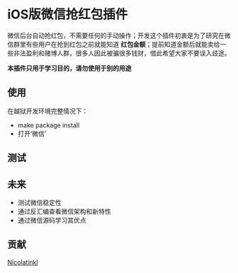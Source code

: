 # iOS版微信抢红包插件

微信后台自动抢红包，不需要任何的手动操作；开发这个插件初衷是为了研究在微信群里有些用户在抢到红包之前就能知道 **红包金额**；提前知道金额后就能卖给一些非法盈利和赌博人群，很多人因此被骗很多钱财，借此希望大家不要误入歧途。

**本插件只用于学习目的，请勿使用于别的用途**

## 使用
   在越狱开发环境完整情况下：

- make package install
- 打开‘微信’

## 测试


## 未来
- 测试微信稳定性
- 通过反汇编查看微信架构和新特性
- 通过微信源码学习其优点

## 贡献
[Nicolatinkl](github.com/nicolastinkl)
